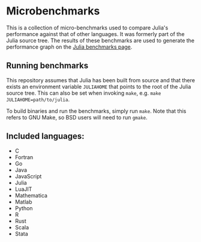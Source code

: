 # Microbenchmarks

This is a collection of micro-benchmarks used to compare Julia's performance against
that of other languages.
It was formerly part of the Julia source tree.
The results of these benchmarks are used to generate the performance graph on the
[Julia benchmarks page](https://julialang.org/benchmarks).

## Running benchmarks

This repository assumes that Julia has been built from source and that there exists
an environment variable `JULIAHOME` that points to the root of the Julia source tree.
This can also be set when invoking `make`, e.g. `make JULIAHOME=path/to/julia`.

To build binaries and run the benchmarks, simply run `make`.
Note that this refers to GNU Make, so BSD users will need to run `gmake`.

## Included languages:

* C
* Fortran
* Go
* Java
* JavaScript
* Julia
* LuaJIT
* Mathematica
* Matlab
* Python
* R
* Rust
* Scala
* Stata
